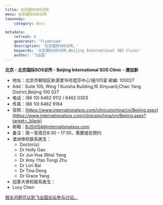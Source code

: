 ```yaml
---
title: 北京国际SOS诊所 
menu: 北京国际SOS诊所
taxonomy:
    category: docs

metadata:
    refresh: 0
    generator: 'flyabroad'
    description: '北京国际SOS诊所。'
    keywords: '北京国际SOS诊所,Beijing International SOS Clinic'
    author: '飞出国'
---
```


**北京 - 北京国际SOS诊所 - Beijing International SOS Clinic - 澳加新**

- 地址：北京市朝阳区新源里16号琨莎中心1座105室 邮编: 100027
- Add：Suite 105, Wing 1 Kunsha Building,16 Xinyuanli,Chao Yang District,Beijing 100 027
- 电话：(86 10) 6462 9112 / 6462 0303	
- 传真：(86 10) 6462 9184
- 官网：[https://www.internationalsos.com/clinicsinchina/cn/Beijing.aspx](https://www.internationalsos.com/clinicsinchina/cn/Beijing.aspx?target=_blank)
- 邮箱：BJSVISA@internationalsos.com
- 备注：周一至周日8:30 – 17:30，需要提前预约
- 澳洲体检联系医生：
	- Doctor(s): 
	- Dr Holly Gao
	- Dr Jun Hua (Rita) Yang
	- Dr Amy (Yan Tong) Zhu
	- Dr Lori Bai
	- Dr Tina Deng
	- Dr Grace Yang
- 加拿大体检联系医生：
 - Lucy Chen


[相关问题可以到飞出国论坛参与讨论。](http://bbs.fcgvisa.com/t/3313?target=_blank)